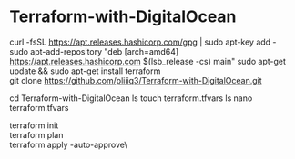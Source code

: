 # Terraform-with-DigitalOcean


curl -fsSL https://apt.releases.hashicorp.com/gpg | sudo apt-key add -
sudo apt-add-repository "deb [arch=amd64] https://apt.releases.hashicorp.com $(lsb_release -cs) main"
sudo apt-get update && sudo apt-get install terraform
\
git clone https://github.com/pliiiq3/Terraform-with-DigitalOcean.git

 cd Terraform-with-DigitalOcean
 ls
touch terraform.tfvars
ls
nano terraform.tfvars

terraform init\
terraform plan\
terraform apply -auto-approve\
